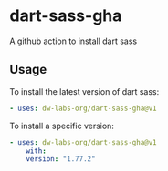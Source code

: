# dart-sass-gha
A github action to install dart sass
## Usage
To install the latest version of dart sass:
```yaml
- uses: dw-labs-org/dart-sass-gha@v1
```
To install a specific version:
```yaml
- uses: dw-labs-org/dart-sass-gha@v1
    with:
    version: "1.77.2"
```